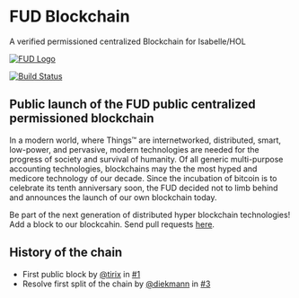 # FUD Blockchain
A verified permissioned centralized Blockchain for Isabelle/HOL


[![FUD Logo](http://www.fu-dietersheim.de/graphics/earth.gif)](http://www.fu-dietersheim.de/)

[![Build Status](https://travis-ci.org/fu-dietersheim/Blockchain.svg?branch=master)](https://travis-ci.org/fu-dietersheim/Blockchain)

## Public launch of the FUD public centralized permissioned blockchain

In a modern world, where Things™ are internetworked, distributed, smart, low-power, and pervasive, modern technologies are needed for the progress of society and survival of humanity. Of all generic multi-purpose accounting technologies, blockchains may the the most hyped and medicore technology of our decade. Since the incubation of bitcoin is to celebrate its tenth anniversary soon, the FUD decided not to limb behind and announces the launch of our own blockchain today.

Be part of the next generation of distributed hyper blockchain technologies! Add a block to our blockcahin. Send pull requests [here](https://github.com/fu-dietersheim/Blockchain/blob/master/Blockchain.thy#L6).

## History of the chain
* First public block by [@tirix](https://github.com/tirix) in [#1](https://github.com/fu-dietersheim/Blockchain/pull/1)
* Resolve first split of the chain by [@diekmann](github.com/diekmann) in [#3](https://github.com/fu-dietersheim/Blockchain/pull/3)
